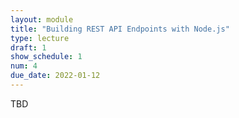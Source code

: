```yaml
---
layout: module
title: "Building REST API Endpoints with Node.js"
type: lecture
draft: 1
show_schedule: 1
num: 4
due_date: 2022-01-12
---
```


TBD